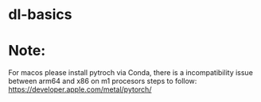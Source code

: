 # dl-basics

# Note:
For macos please install pytroch via Conda, there is a incompatibility issue between arm64 and x86 on m1 procesors 
steps to follow:
https://developer.apple.com/metal/pytorch/

